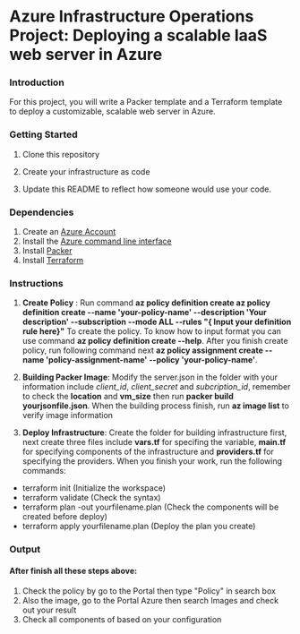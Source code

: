 # Azure Infrastructure Operations Project: Deploying a scalable IaaS web server in Azure

### Introduction
For this project, you will write a Packer template and a Terraform template to deploy a customizable, scalable web server in Azure.

### Getting Started
1. Clone this repository

2. Create your infrastructure as code

3. Update this README to reflect how someone would use your code.

### Dependencies
1. Create an [Azure Account](https://portal.azure.com) 
2. Install the [Azure command line interface](https://docs.microsoft.com/en-us/cli/azure/install-azure-cli?view=azure-cli-latest)
3. Install [Packer](https://www.packer.io/downloads)
4. Install [Terraform](https://www.terraform.io/downloads.html)

### Instructions
1. **Create Policy** : Run command **az policy definition create az policy definition create --name 'your-policy-name' --description 'Your description' --subscription <Your subscription> --mode ALL --rules "{ Input your definition rule here}"** To create the policy. To know how to input format you can use command **az policy definition create --help**. After you finish create policy, run following command next **az policy assignment create --name 'policy-assignment-name' --policy 'your-policy-name'**.

2. **Building Packer Image**: Modify the server.json in the folder with your information include *client_id*, *client_secret* and *subcription_id*, remember to check the **location** and **vm_size** then run **packer build yourjsonfile.json**. When the building process finish, run **az image list** to verify image information 

3. **Deploy Infrastructure**: Create the folder for building infrastructure first, next create three files include **vars.tf** for specifing the variable, **main.tf** for specifying components of the infrastructure and **providers.tf** for specifying the providers. When you finish your work, run the following commands:
- terraform init (Initialize the workspace)
- terraform validate (Check the syntax)
- terraform plan -out yourfilename.plan (Check the components will be created before deploy)
- terraform apply yourfilename.plan (Deploy the plan you create)

### Output
#### After finish all these steps above:
1. Check the policy by go to the Portal then type "Policy" in search box 
2. Also the image, go to the Portal Azure then search Images and check out your result
3. Check all components of based on your configuration  


